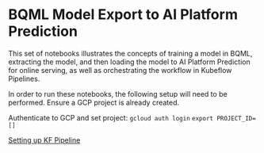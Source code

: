 # BQML Model Export to AI Platform Prediction

This set of notebooks illustrates the concepts of training a model in BQML, extracting the model, and then loading the model to AI Platform Prediction for online serving, as well as orchestrating the workflow in Kubeflow Pipelines.

In order to run these notebooks, the following setup will need to be performed.  Ensure a GCP project is already created.

Authenticate to GCP and set project:
`gcloud auth login`
`export PROJECT_ID=[]`

[Setting up KF Pipeline](https://cloud.google.com/ai-platform/pipelines/docs/getting-started#set_up_your_instance)
